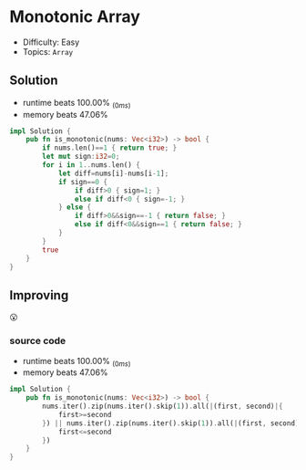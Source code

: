 # Monotonic Array
- Difficulty: Easy
- Topics: `Array`

## Solution
- runtime beats 100.00% $_{(0ms)}$
- memory beats 47.06%
``` rust
impl Solution {
    pub fn is_monotonic(nums: Vec<i32>) -> bool {
        if nums.len()==1 { return true; }
        let mut sign:i32=0;
        for i in 1..nums.len() {
            let diff=nums[i]-nums[i-1];
            if sign==0 {
                if diff>0 { sign=1; }
                else if diff<0 { sign=-1; }
            } else {
                if diff>0&&sign==-1 { return false; }
                else if diff<0&&sign==1 { return false; }
            }
        }
        true
    }
}
```

## Improving
😮
### source code
- runtime beats 100.00% $_{(0ms)}$
- memory beats 47.06%
``` rust
impl Solution {
    pub fn is_monotonic(nums: Vec<i32>) -> bool {
        nums.iter().zip(nums.iter().skip(1)).all(|(first, second)|{
            first>=second
        }) || nums.iter().zip(nums.iter().skip(1)).all(|(first, second)|{
            first<=second
        })
    }
}
```